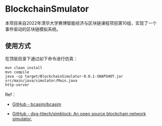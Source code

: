 # BlockchainSmulator

本项目来自2022年清华大学赛博智能经济与区块链课程项目第10组，实现了一个事件驱动的区块链模拟系统。

## 使用方式

在顶层目录下通过如下命令进行仿真：

```
mvn clean install
mvn compile
java -cp target/BlockchainSimulator-0.0.1-SNAPSHOT.jar src/main/java/simulator/Main.java
http-server
```

Ref：

- [GitHub - bcasim/bcasim](https://github.com/bcasim/bcasim)

- [GitHub - dsg-titech/simblock: An open source blockchain network simulator.](https://github.com/dsg-titech/simblock)
